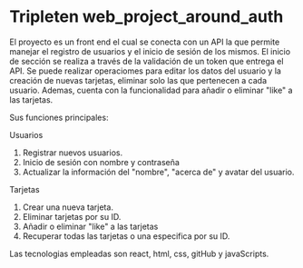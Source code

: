 # Tripleten web_project_around_auth

El proyecto es un front end el cual se conecta con un API la que permite manejar el registro de usuarios y el inicio de sesión de los mismos. El inicio de sección se realiza a través de la validación de un token que entrega el API. Se puede realizar operaciomes para editar los datos del usuario y la creación de nuevas tarjetas, eliminar solo las que pertenecen a cada usuario. Ademas, cuenta con la funcionalidad para añadir o eliminar "like" a las tarjetas.

Sus funciones principales:

Usuarios

1. Registrar nuevos usuarios.
2. Inicio de sesión con nombre y contraseña
3. Actualizar la información del "nombre", "acerca de" y avatar del usuario.

Tarjetas

1. Crear una nueva tarjeta.
2. Eliminar tarjetas por su ID.
3. Añadir o eliminar "like" a las tarjetas
4. Recuperar todas las tarjetas o una especifica por su ID.

Las tecnologias empleadas son react, html, css, gitHub y javaScripts.
